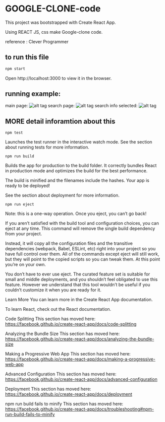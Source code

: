 # GOOGLE-CLONE-code
This project was bootstrapped with Create React App.


Using REACT JS, css make Google-clone code.


reference : Clever Programmer
## to run this file
```bash
npm start
```
Open http://localhost:3000 to view it in the browser.
## running example:
main page:
![alt tag](C:\Users\Jonny_Walker\Desktop\resume\projects\google_clone\main_page.PNG)
search page:
![alt tag](C:\Users\Jonny_Walker\Desktop\resume\projects\google_clone\search_info.PNG)
search info selected:
![alt tag](C:\Users\Jonny_Walker\Desktop\resume\projects\google_clone\search_info_get.PNG)

## MORE detail inforamtion about this
```
npm test
```
Launches the test runner in the interactive watch mode.
See the section about running tests for more information.

```
npm run build
```
Builds the app for production to the build folder.
It correctly bundles React in production mode and optimizes the build for the best performance.

The build is minified and the filenames include the hashes.
Your app is ready to be deployed!

See the section about deployment for more information.
```
npm run eject
```
Note: this is a one-way operation. Once you eject, you can’t go back!

If you aren’t satisfied with the build tool and configuration choices, you can eject at any time. This command will remove the single build dependency from your project.

Instead, it will copy all the configuration files and the transitive dependencies (webpack, Babel, ESLint, etc) right into your project so you have full control over them. All of the commands except eject will still work, but they will point to the copied scripts so you can tweak them. At this point you’re on your own.

You don’t have to ever use eject. The curated feature set is suitable for small and middle deployments, and you shouldn’t feel obligated to use this feature. However we understand that this tool wouldn’t be useful if you couldn’t customize it when you are ready for it.

Learn More
You can learn more in the Create React App documentation.

To learn React, check out the React documentation.

Code Splitting
This section has moved here: https://facebook.github.io/create-react-app/docs/code-splitting

Analyzing the Bundle Size
This section has moved here: https://facebook.github.io/create-react-app/docs/analyzing-the-bundle-size

Making a Progressive Web App
This section has moved here: https://facebook.github.io/create-react-app/docs/making-a-progressive-web-app

Advanced Configuration
This section has moved here: https://facebook.github.io/create-react-app/docs/advanced-configuration

Deployment
This section has moved here: https://facebook.github.io/create-react-app/docs/deployment

npm run build fails to minify
This section has moved here: https://facebook.github.io/create-react-app/docs/troubleshooting#npm-run-build-fails-to-minify
